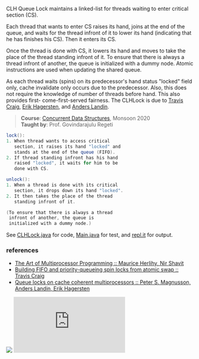CLH Queue Lock maintains a linked-list for
threads waiting to enter critical section (CS).

Each thread that wants to enter CS raises its
hand, joins at the end of the queue, and waits
for the thread infront of it to lower its hand
(indicating that he has finishes his CS). Then
it enters its CS.

Once the thread is done with CS, it lowers its
hand and moves to take the place of the thread
standing infront of it. To ensure that there is
always a thread infront of another, the queue
is initialized with a dummy node. Atomic
instructions are used when updating the shared
queue.

As each thread waits (spins) on its predecessor's
hand status "locked" field only, cache invalidate
only occurs due to the predecessor. Also, this
does not require the knowledge of number of
threads before hand. This also provides first-
come-first-served fairness. The CLHLock is
due to [Travis Craig], [Erik Hagersten], and
[Anders Landin].

[Travis Craig]: https://www.semanticscholar.org/author/T.-O.-Craig/144386870
[Erik Hagersten]: https://scholar.google.se/citations?user=0D8vpBwAAAAJ&hl=en
[Anders Landin]: https://scholar.google.se/citations?hl=en&user=FO4ByfoAAAAJ

> **Course**: [Concurrent Data Structures], Monsoon 2020\
> **Taught by**: Prof. Govindarajulu Regeti

[Concurrent Data Structures]: https://github.com/iiithf/concurrent-data-structures

```java
lock():
1. When thread wants to access critical
   section, it raises its hand "locked" and
   stands at the end of the queue (FIFO).
2. If thread standing infront has his hand
   raised "locked", it waits for him to be
   done with CS.
```

```java
unlock():
1. When a thread is done with its critical
   section, it drops down its hand "locked".
2. It then takes the place of the thread
   standing infront of it.
```

```java
(To ensure that there is always a thread
 infront of another, the queue is
 initialized with a dummy node.)
```

See [CLHLock.java] for code, [Main.java] for test, and [repl.it] for output.

[CLHLock.java]: https://repl.it/@wolfram77/clh-lock#CLHLock.java
[Main.java]: https://repl.it/@wolfram77/clh-lock#Main.java
[repl.it]: https://clh-lock.wolfram77.repl.run


### references

- [The Art of Multiprocessor Programming :: Maurice Herlihy, Nir Shavit](https://dl.acm.org/doi/book/10.5555/2385452)
- [Building FIFO and priority-queueing spin locks from atomic swap :: Travis Craig](https://www.semanticscholar.org/paper/Building-FIFO-and-Priority-Queuing-Spin-Locks-from-Craig/f808a588b9a9b60877edc39b457ffd55db10dd7d)
- [Queue locks on cache coherent multiprocessors :: Peter S. Magnusson, Anders Landin, Erik Hagersten](https://ieeexplore.ieee.org/document/288305)

![](https://ga-beacon.deno.dev/G-G1E8HNDZYY:v51jklKGTLmC3LAZ4rJbIQ/github.com/javaf/clh-lock)
![](https://ga-beacon.deno.dev/G-G1E8HNDZYY:v51jklKGTLmC3LAZ4rJbIQ/github.com/moocf/clh-lock.java)
